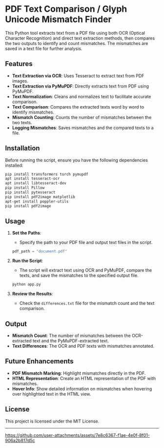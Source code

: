 

# PDF Text Comparison / Glyph Unicode Mismatch Finder

This Python tool extracts text from a PDF file using both OCR (Optical Character Recognition) and direct text extraction methods, then compares the two outputs to identify and count mismatches. The mismatches are saved in a text file for further analysis.

## Features

- **Text Extraction via OCR**: Uses Tesseract to extract text from PDF images.
- **Text Extraction via PyMuPDF**: Directly extracts text from PDF using PyMuPDF.
- **Text Normalization**: Cleans and normalizes text to facilitate accurate comparison.
- **Text Comparison**: Compares the extracted texts word by word to identify mismatches.
- **Mismatch Counting**: Counts the number of mismatches between the two texts.
- **Logging Mismatches**: Saves mismatches and the compared texts to a file.

## Installation

Before running the script, ensure you have the following dependencies installed:

```bash
pip install transformers torch pymupdf
apt install tesseract-ocr
apt install libtesseract-dev
pip install Pillow
pip install pytesseract
pip install pdf2image matplotlib
apt-get install poppler-utils
pip install pdf2image
```

## Usage

1. **Set the Paths**:
   - Specify the path to your PDF file and output text files in the script.

   ```python
   pdf_path = "document.pdf"
   ```

2. **Run the Script**:
   - The script will extract text using OCR and PyMuPDF, compare the texts, and save the mismatches to the specified output file.

   ```bash
   python app.py
   ```

3. **Review the Results**:
   - Check the `differences.txt` file for the mismatch count and the text comparison.

## Output

- **Mismatch Count**: The number of mismatches between the OCR-extracted text and the PyMuPDF-extracted text.
- **Text Differences**: The OCR and PDF texts with mismatches annotated.

## Future Enhancements

- **PDF Mismatch Marking**: Highlight mismatches directly in the PDF.
- **HTML Representation**: Create an HTML representation of the PDF with mismatches.
- **Hover Info**: Show detailed information on mismatches when hovering over highlighted text in the HTML view.

## License

This project is licensed under the MIT License.

---

https://github.com/user-attachments/assets/7e8c6367-f1ae-4e0f-8f01-906a2b817d5c

